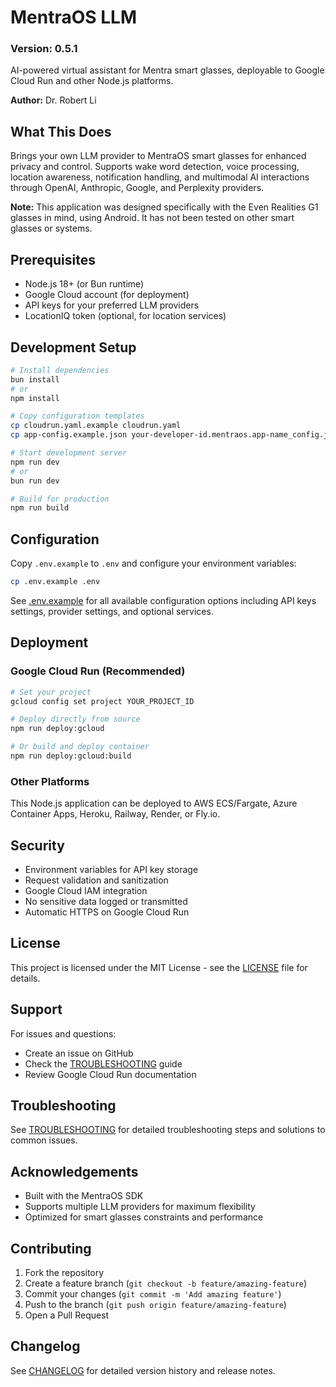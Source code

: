 # MentraOS LLM 
### Version: 0.5.1

AI-powered virtual assistant for Mentra smart glasses, deployable to Google Cloud Run and other Node.js platforms.

**Author:** Dr. Robert Li

## What This Does

Brings your own LLM provider to MentraOS smart glasses for enhanced privacy and control. Supports wake word detection, voice processing, location awareness, notification handling, and multimodal AI interactions through OpenAI, Anthropic, Google, and Perplexity providers.

**Note:** This application was designed specifically with the Even Realities G1 glasses in mind, using Android. It has not been tested on other smart glasses or systems.

## Prerequisites

- Node.js 18+ (or Bun runtime)
- Google Cloud account (for deployment)
- API keys for your preferred LLM providers
- LocationIQ token (optional, for location services)

## Development Setup

```bash
# Install dependencies
bun install
# or
npm install

# Copy configuration templates
cp cloudrun.yaml.example cloudrun.yaml
cp app-config.example.json your-developer-id.mentraos.app-name_config.json

# Start development server
npm run dev
# or
bun run dev

# Build for production
npm run build
```

## Configuration

Copy `.env.example` to `.env` and configure your environment variables:

```bash
cp .env.example .env
```

See [.env.example](.env.example) for all available configuration options including API keys settings, provider settings, and optional services.

## Deployment

### Google Cloud Run (Recommended)

```bash
# Set your project
gcloud config set project YOUR_PROJECT_ID

# Deploy directly from source
npm run deploy:gcloud

# Or build and deploy container
npm run deploy:gcloud:build
```

### Other Platforms

This Node.js application can be deployed to AWS ECS/Fargate, Azure Container Apps, Heroku, Railway, Render, or Fly.io.

## Security

- Environment variables for API key storage
- Request validation and sanitization
- Google Cloud IAM integration
- No sensitive data logged or transmitted
- Automatic HTTPS on Google Cloud Run

## License

This project is licensed under the MIT License - see the [LICENSE](LICENSE) file for details.

## Support

For issues and questions:
- Create an issue on GitHub
- Check the [TROUBLESHOOTING](TROUBLESHOOTING) guide
- Review Google Cloud Run documentation

## Troubleshooting

See [TROUBLESHOOTING](TROUBLESHOOTING) for detailed troubleshooting steps and solutions to common issues.

## Acknowledgements

- Built with the MentraOS SDK
- Supports multiple LLM providers for maximum flexibility
- Optimized for smart glasses constraints and performance

## Contributing

1. Fork the repository
2. Create a feature branch (`git checkout -b feature/amazing-feature`)
3. Commit your changes (`git commit -m 'Add amazing feature'`)
4. Push to the branch (`git push origin feature/amazing-feature`)
5. Open a Pull Request

## Changelog

See [CHANGELOG](CHANGELOG) for detailed version history and release notes.